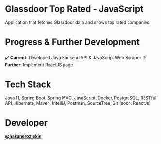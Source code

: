 # Glassdoor Top Rated - JavaScript
Application that fetches Glassdoor data and shows top rated companies.

# Progress & Further Development
✔️ **Current:** Developed Java Backend API & JavaScript Web Scraper
⛱ **Further:** Implement ReactJS page


# Tech Stack 
Java 11, Spring Boot, Spring MVC, JavaScript, Docker, PostgreSQL, RESTful API, Hibernate, Maven, IntelliJ, Postman, SourceTree, Git (soon: ReactJs)

# Developer
**[@hakaneroztekin](https://github.com/hakaneroztekin)**
